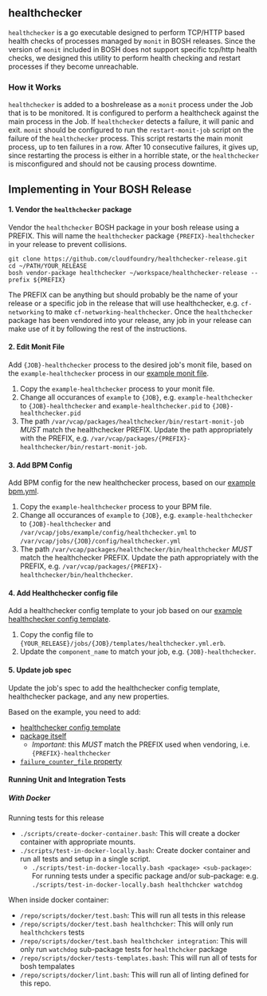 ## healthchecker

`healthchecker` is a go executable designed to perform TCP/HTTP based health checks of
processes managed by `monit` in BOSH releases. Since the version of `monit` included in
BOSH does not support specific tcp/http health checks, we designed this utility to perform
health checking and restart processes if they become unreachable.

### How it Works

`healthchecker` is added to a boshrelease as a `monit` process under the Job that is to be monitored.
It is configured to perform a healthcheck against the main process in the Job. If `healthchecker`
detects a failure, it will panic and exit. `monit` should be configured to run the `restart-monit-job`
script on the failure of the `healthchecker` process. This script restarts the main monit process,
up to ten failures in a row. After 10 consecutive failures, it gives up, since restarting the process
is either in a horrible state, or the `healthchecker` is misconfigured and should not be causing
process downtime.

## Implementing in Your BOSH Release

#### 1. Vendor the `healthchecker` package
Vendor the `healthchecker` BOSH package in your bosh release using a PREFIX. This will name the `healthchecker` package `{PREFIX}-healthchecker` in your release to prevent collisions.
```
git clone https://github.com/cloudfoundry/healthchecker-release.git
cd ~/PATH/YOUR_RELEASE
bosh vendor-package healthchecker ~/workspace/healthchecker-release --prefix ${PREFIX}
```

The PREFIX can be anything but should probably be the name of your release or a specific job in the release that will use healthchecker, e.g. `cf-networking` to make `cf-networking-healthchecker`.
Once the `healthchecker` package has been vendored into your release, any job in your release can make use of it by following the rest of the instructions.

#### 2. Edit Monit File
Add `{JOB}-healthchecker` process to the desired job's monit file, based on the `example-healthchecker` process in our [example monit file](jobs/example/monit#L7-L13).

1. Copy the `example-healthchecker` process to your monit file.
1. Change all occurances of `example` to `{JOB}`, e.g. `example-healthchecker` to `{JOB}-healthchecker` and `example-healthchecker.pid` to `{JOB}-healthchecker.pid`
1. The path `/var/vcap/packages/healthchecker/bin/restart-monit-job` *MUST* match the healthchecker PREFIX. Update the path appropriately with the PREFIX, e.g. `/var/vcap/packages/{PREFIX}-healthchecker/bin/restart-monit-job`.

#### 3. Add BPM Config
Add BPM config for the new healthchecker process, based on our [example bpm.yml](jobs/example/templates/bpm.yml.erb#L7-L14).

1. Copy the `example-healthchecker` process to your BPM file.
1. Change all occurances of `example` to `{JOB}`, e.g. `example-healthchecker` to `{JOB}-healthchecker` and `/var/vcap/jobs/example/config/healthchecker.yml` to `/var/vcap/jobs/{JOB}/config/healthchecker.yml`
1. The path `/var/vcap/packages/healthchecker/bin/healthchecker` *MUST* match the healthchecker PREFIX. Update the path appropriately with the PREFIX, e.g. `/var/vcap/packages/{PREFIX}-healthchecker/bin/healthchecker`.

#### 4. Add Healthchecker config file
Add a healthchecker config template to your job based on our [example healthchecker config template](jobs/example/templates/healthchecker.yml.erb).

1. Copy the config file to `{YOUR_RELEASE}/jobs/{JOB}/templates/healthchecker.yml.erb`.
1. Update the `component_name` to match your job, e.g. `{JOB}-healthchecker`.

#### 5. Update job spec
Update the job's spec to add the healthchecker config template, healthchecker package, and any new properties.

Based on the example, you need to add:
- [healthchecker config template](jobs/example/spec#L6)
- [package itself](jobs/example/spec#L10)
  - *Important*: this *MUST* match the PREFIX used when vendoring, i.e. `{PREFIX}-healthchecker`
- [`failure_counter_file` property](jobs/example/spec#L25-L27)

#### <a name="running-unit-and-integration-tests"></a> Running Unit and Integration Tests

##### With Docker

Running tests for this release

- `./scripts/create-docker-container.bash`: This will create a docker container with appropriate mounts.
- `./scripts/test-in-docker-locally.bash`: Create docker container and run all tests and setup in a single script.
  - `./scripts/test-in-docker-locally.bash <package> <sub-package>`: For running tests under a specific package and/or sub-package: e.g. `./scripts/test-in-docker-locally.bash healthchcker watchdog`

When inside docker container: 
- `/repo/scripts/docker/test.bash`: This will run all tests in this release
- `/repo/scripts/docker/test.bash healthchcker`: This will only run `healthchckers` tests
- `/repo/scripts/docker/test.bash healthchcker integration`: This will only run `watchdog` sub-package tests for `healthchcker` package
- `/repo/scripts/docker/tests-templates.bash`: This will run all of tests for bosh tempalates
- `/repo/scripts/docker/lint.bash`: This will run all of linting defined for this repo.
